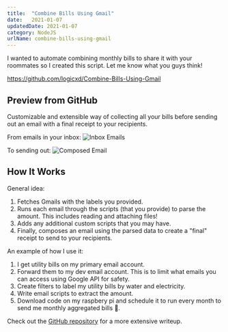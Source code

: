 ```yaml
---
title:  "Combine Bills Using Gmail"
date:   2021-01-07
updatedDate: 2021-01-07
category: NodeJS
urlName: combine-bills-using-gmail
---
```


I wanted to automate combining monthly bills to share it with your roommates so I created this script. Let me know what you guys think!

<https://github.com/logicxd/Combine-Bills-Using-Gmail>

## Preview from GitHub

Customizable and extensible way of collecting all your bills before sending out an email with a final receipt to your recipients.

From emails in your inbox:
![Inbox Emails](https://user-images.githubusercontent.com/12219300/103873116-2dd87e00-5084-11eb-8ab6-d4c1b7be8ec6.png)

To sending out:
![Composed Email](https://user-images.githubusercontent.com/12219300/103457672-18470b00-4cb6-11eb-9e84-5c69af90e90a.png)

## How It Works

General idea:

1. Fetches Gmails with the labels you provided.
2. Runs each email through the scripts (that you provide) to parse the amount. This includes reading and attaching files!
3. Adds any additional custom scripts that you may have.
4. Finally, composes an email using the parsed data to create a "final" receipt to send to your recipients.

An example of how I use it:

1. I get utility bills on my primary email account.
2. Forward them to my dev email account. This is to limit what emails you can access using Google API for safety.
3. Create filters to label my utility bills by water and electricity.
4. Write email scripts to extract the amount.
5. Download code on my raspbery pi and schedule it to run every month to send me monthly aggregated bills 🎉.

Check out the [GitHub repository](https://github.com/logicxd/Combine-Bills-Using-Gmail) for a more extensive writeup.
